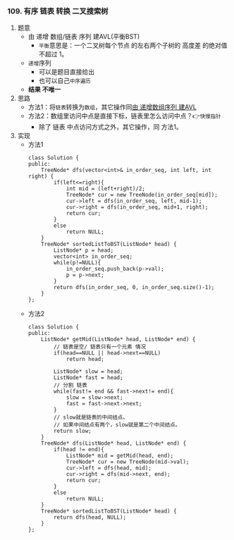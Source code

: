 

### 109. 有序 链表 转换 二叉搜索树
1. 题意
    - 由 递增 数组/链表 序列 建AVL(平衡BST)
        + `平衡`意思是：一个二叉树每个节点 的左右两个子树的 高度差 的绝对值 不超过 1。
    - `递增`序列
        + 可以是题目直接给出
        + 也可以自己`中序遍历`
    - **结果 不唯一**
2. 思路
    - 方法1：将`链表`转换为`数组`，其它操作同[由 递增数组序列 建AVL](./balance-a-binary-search-tree.md)
    - 方法2：数组里访问中点是直接下标，链表里怎么访问中点？👉`快慢指针`    
        + 除了 链表 中点访问方式之外，其它操作，同 方法1。
3. 实现
    - 方法1
        ```
        class Solution {
        public:
            TreeNode* dfs(vector<int>& in_order_seq, int left, int right) {
                if(left<=right){
                    int mid = (left+right)/2;
                    TreeNode* cur = new TreeNode(in_order_seq[mid]);
                    cur->left = dfs(in_order_seq, left, mid-1);
                    cur->right = dfs(in_order_seq, mid+1, right); 
                    return cur;       
                }
                else
                    return NULL;
            }
            TreeNode* sortedListToBST(ListNode* head) {
                ListNode* p = head;
                vector<int> in_order_seq;
                while(p!=NULL){
                    in_order_seq.push_back(p->val);
                    p = p->next;
                }
                return dfs(in_order_seq, 0, in_order_seq.size()-1);
            }
        };
        ```
    - 方法2
        ```
        class Solution {
        public:    
            ListNode* getMid(ListNode* head, ListNode* end) {
                // 链表是空/ 链表只有一个元素 情况
                if(head==NULL || head->next==NULL)
                    return head;

                ListNode* slow = head;
                ListNode* fast = head;
                // 分割 链表
                while(fast!= end && fast->next!= end){
                    slow = slow->next;
                    fast = fast->next->next;
                }
                // slow就是链表的中间结点。
                // 如果中间结点有两个，slow就是第二个中间结点。
                return slow;
            }
            TreeNode* dfs(ListNode* head, ListNode* end) {
                if(head != end){
                    ListNode* mid = getMid(head, end);
                    TreeNode* cur = new TreeNode(mid->val);
                    cur->left = dfs(head, mid);
                    cur->right = dfs(mid->next, end); 
                    return cur;       
                }
                else
                    return NULL;
            }
            TreeNode* sortedListToBST(ListNode* head) {        
                return dfs(head, NULL);
            }
        };
        ```